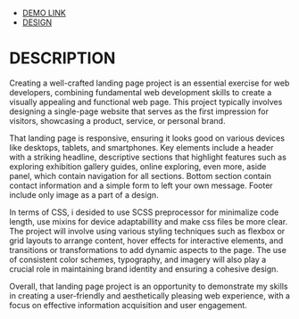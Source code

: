 - [DEMO LINK](https://kasianeno.github.io/the-met-landing/)
- [DESIGN](https://www.figma.com/design/lSR1m42L9YwzQwzzxKwHpw/THE-MET?node-id=8590-29&node-type=CANVAS&t=mJk9HzOOhSmnpFpE-0)

<h1>DESCRIPTION</h1>

Creating a well-crafted landing page project is an essential exercise for web developers, combining fundamental web development skills to create a visually appealing and functional web page. This project typically involves designing a single-page website that serves as the first impression for visitors, showcasing a product, service, or personal brand. 

That landing page is responsive, ensuring it looks good on various devices like desktops, tablets, and smartphones. Key elements include a header with a striking headline, descriptive sections that highlight features such as exploring exhibition gallery guides, online exploring, even more, aside panel, which contain navigation for all sections. Bottom section contain contact information and a simple form to left your own message. Footer include only image as a part of a design.

In terms of CSS, i desided to use SCSS preprocessor for minimalize code length, use mixins for device adaptabillity and make css files be more clear. The project will involve using various styling techniques such as flexbox or grid layouts to arrange content, hover effects for interactive elements, and transitions or transformations to add dynamic aspects to the page. The use of consistent color schemes, typography, and imagery will also play a crucial role in maintaining brand identity and ensuring a cohesive design.

Overall, that landing page project is an opportunity to demonstrate my skills in creating a user-friendly and aesthetically pleasing web experience, with a focus on effective information acquisition and user engagement.
